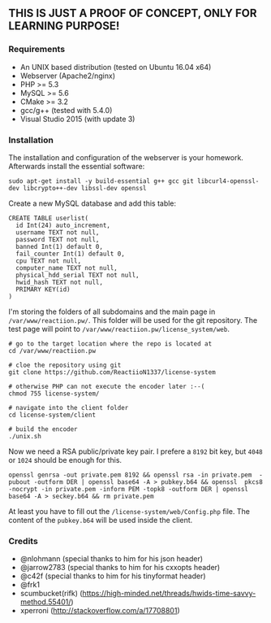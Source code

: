 ## THIS IS JUST A PROOF OF CONCEPT, ONLY FOR LEARNING PURPOSE!

### Requirements
- An UNIX based distribution (tested on Ubuntu 16.04 x64)
- Webserver (Apache2/nginx)
- PHP >= 5.3
- MySQL >= 5.6
- CMake >= 3.2
- gcc/g++ (tested with 5.4.0)
- Visual Studio 2015 (with update 3)

### Installation
The installation and configuration of the webserver is your homework. Afterwards install the essential software:
```
sudo apt-get install -y build-essential g++ gcc git libcurl4-openssl-dev libcrypto++-dev libssl-dev openssl
```
Create a new MySQL database and add this table:
```
CREATE TABLE userlist(
  id Int(24) auto_increment,
  username TEXT not null,
  password TEXT not null,
  banned Int(1) default 0,
  fail_counter Int(1) default 0,
  cpu TEXT not null,
  computer_name TEXT not null,
  physical_hdd_serial TEXT not null,
  hwid_hash TEXT not null,
  PRIMARY KEY(id)
)
```
I'm storing the folders of all subdomains and the main page in `/var/www/reactiion.pw/`. This folder will be used
for the git repository. The test page will point to `/var/www/reactiion.pw/license_system/web`.

```
# go to the target location where the repo is located at
cd /var/www/reactiion.pw

# cloe the repository using git
git clone https://github.com/ReactiioN1337/license-system

# otherwise PHP can not execute the encoder later :--(
chmod 755 license-system/

# navigate into the client folder
cd license-system/client

# build the encoder
./unix.sh
```
Now we need a RSA public/private key pair. I prefere a `8192` bit key, but `4048` or `1024` should be enough for this.
```
openssl genrsa -out private.pem 8192 && openssl rsa -in private.pem  -pubout -outform DER | openssl base64 -A > pubkey.b64 && openssl  pkcs8 -nocrypt -in private.pem -inform PEM -topk8 -outform DER | openssl base64 -A > seckey.b64 && rm private.pem
```
At least you have to fill out the `/license-system/web/Config.php` file. The content of the `pubkey.b64` will be used inside the client.

### Credits
- @nlohmann (special thanks to him for his json header)
- @jarrow2783 (special thanks to him for his cxxopts header)
- @c42f (special thanks to him for his tinyformat header)
- @frk1
- scumbucket(rifk) (https://high-minded.net/threads/hwids-time-savvy-method.55401/)
- xperroni (http://stackoverflow.com/a/17708801)
